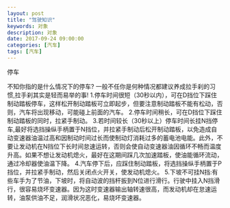 ```yaml
---
layout: post
title: "驾驶知识"
keywords: 对象
description: 对象
date: 2017-09-24 09:00:00
categories: [汽车]
tags: [汽车]
---
```


停车

不知你指的是什么情况下的停车?
一般不任你是何种情况都建议养成拉手刹的习惯,拉手刹其实是轻而易举的事!
1.停车时间很短（30秒以内），可在D挡位下踩住制动踏板停车，这样松开制动踏板可立即起步，但要注意制动踏板不能有松动，否则，汽车将出现移动，可能碰上前面的汽车。
2.停车时间稍长，可在D挡位下踩住制动踏板的同时，拉紧手制动。
3.若时间较长（30秒以上）停车时间长挂N挡停车,最好将选挡操纵手柄置于N挡位，并拉紧手制动后松开制动踏板，以免造成自动变速器油温过高和因制动时间过长而使制动灯消耗过多的蓄电池电能。此外，不要让发动机在N挡位下长时间怠速运转，否则会使自动变速器油因循环不畅而温度升高。如果不想让发动机熄火，最好在这期间踩几次加速踏板，使油能循环流动，通过冷却器使油温下降。
4.汽车停下后，应踩住制动踏板，将选挡操纵手柄置于P挡位，并拉紧手制动，然后关闭点火开关，使发动机熄火。
5.下坡不可挂N挡:有些车手为了节油，下坡时，将自动波的挡杆扳到N位进行滑行。行驶中挂入N挡滑行，很容易烧坏变速器。因为这时变速器输出轴转速很高，而发动机却在怠速运转，油泵供油不足，润滑状况恶化，易烧坏变速器。

  